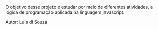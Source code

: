 O objetivo desse projeto é estudar por meio de diferentes atividades, a lógica de programação 
aplicada na linguagem javascript.

Autor: Lu´s di Souzá